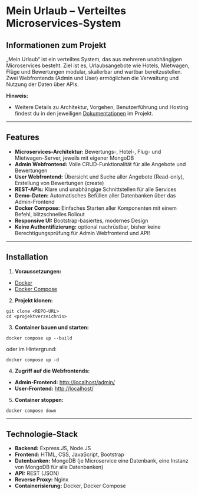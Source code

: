 # Mein Urlaub – Verteiltes Microservices-System

## Informationen zum Projekt

„Mein Urlaub“ ist ein verteiltes System, das aus mehreren unabhängigen Microservices besteht. Ziel ist es, Urlaubsangebote wie Hotels, Mietwagen, Flüge und Bewertungen modular, skalierbar und wartbar bereitzustellen. Zwei Webfrontends (Admin und User) ermöglichen die Verwaltung und Nutzung der Daten über APIs.

**Hinweis:**
- Weitere Details zu Architektur, Vorgehen, Benutzerführung und Hosting findest du in den jeweiligen [Dokumentationen](/docs/README.md) im Projekt.
---

## Features

- **Microservices-Architektur:** Bewertungs-, Hotel-, Flug- und Mietwagen-Server, jeweils mit eigener MongoDB
- **Admin Webfrontend:** Volle CRUD-Funktionalität für alle Angebote und Bewertungen
- **User Webfrontend:** Übersicht und Suche aller Angebote (Read-only), Erstellung von Bewertungen (create)
- **REST-APIs:** Klare und unabhängige Schnittstellen für alle Services
- **Demo-Daten:** Automatisches Befüllen aller Datenbanken über das Admin-Frontend
- **Docker Compose:** Einfaches Starten aller Komponenten mit einem Befehl, blitzschnelles Rollout
- **Responsive UI:** Bootstrap-basiertes, modernes Design
- **Keine Authentifizierung:** optional nachrüstbar, bisher keine Berechtigungsprüfung für Admin Webfrontend und API!
---

## Installation

1. **Voraussetzungen:**
  - [Docker](https://www.docker.com/get-started)
  - [Docker Compose](https://docs.docker.com/compose/install/)

2. **Projekt klonen:**
```
git clone <REPO-URL>
cd <projektverzeichnis>
```

3. **Container bauen und starten:**  
```
docker compose up --build
```
oder im Hintergrund:
```
docker compose up -d
```

4. **Zugriff auf die Webfrontends:**
- **Admin-Frontend:** [http://localhost/admin/](http://localhost/admin/)
- **User-Frontend:** [http://localhost/](http://localhost/)

5. **Container stoppen:**
```
docker compose down
```

---

## Technologie-Stack

- **Backend:** Express.JS, Node.JS
- **Frontend:** HTML, CSS, JavaScript, Bootstrap
- **Datenbanken:** MongoDB (je Microservice eine Datenbank, eine Instanz von MongoDB für alle Datenbanken)
- **API:** REST (JSON)
- **Reverse Proxy:** Nginx
- **Containerisierung:** Docker, Docker Compose

